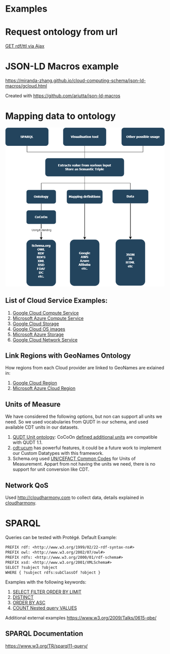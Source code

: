 # Examples
# Request ontology from url
[GET rdf/ttl via Ajax](ajax.html)

# JSON-LD Macros example
https://miranda-zhang.github.io/cloud-computing-schema/json-ld-macros/gcloud.html

Created with https://github.com/ariutta/json-ld-macros

# Mapping data to ontology
![Workflow](cococon_usage_workflow.png "Workflow Overview")

## List of Cloud Service Examples:
1. [Google Cloud Compute Service](gcloud/compute.md)
2. [Microsoft Azure Compute Service](azure/compute.md)
3. [Google Cloud Storage](gcloud/storage.md)
4. [Google Cloud OS images](gcloud/os.md)
5. [Microsoft Azure Storage](azure/storage.md)
6. [Google Cloud Network Service](gcloud/network.md)

## Link Regions with GeoNames Ontology
How regions from each Cloud provider are linked to GeoNames
are exlained in:
1. [Google Cloud Region](gcloud/region.md)
2. [Microsoft Azure Cloud Region](azure/region.md) 

## Units of Measure
We have considered the following options, but non can support all units we need.
So we used vocabularies from QUDT in our schema, and used available CDT units in our datasets.

1. [QUDT Unit ontology](unit/QUDT.md): CoCoOn [defined additional units](unit/README.md) are compatible with QUDT 1.1.
2. [cdt:ucum](unit/cdt.md) has powerful features, it could be a future work to implement our Custom Datatypes with this framework.
3. Schema.org used [UN/CEFACT Common Codes](http://wiki.goodrelations-vocabulary.org/Documentation/UN/CEFACT_Common_Codes) for Units of Measurement. Appart from not having the units we need, there is no support for unit conversion like CDT.

## Network QoS
Used http://cloudharmony.com to collect data, details explained in [cloudharmony](cloudharmony/README.md).

# SPARQL
Queries can be tested with Protégé.
Default Example:
```
PREFIX rdf: <http://www.w3.org/1999/02/22-rdf-syntax-ns#>
PREFIX owl: <http://www.w3.org/2002/07/owl#>
PREFIX rdfs: <http://www.w3.org/2000/01/rdf-schema#>
PREFIX xsd: <http://www.w3.org/2001/XMLSchema#>
SELECT ?subject ?object
WHERE { ?subject rdfs:subClassOf ?object }
```

Examples with the following keywords:
1. [SELECT FILTER ORDER BY LIMIT](sparql/filter_vm_order_desc_limit.md)
2. [DISTINCT](sparql/vm_less_or_equal_4cores.md)
3. [ORDER BY ASC](sparql/storage_size_greater_than.md)
4. [COUNT Nested query VALUES](sparql/gcloud_stat_count.md)

Additional external examples
https://www.w3.org/2009/Talks/0615-qbe/

## SPARQL Documentation
https://www.w3.org/TR/sparql11-query/
